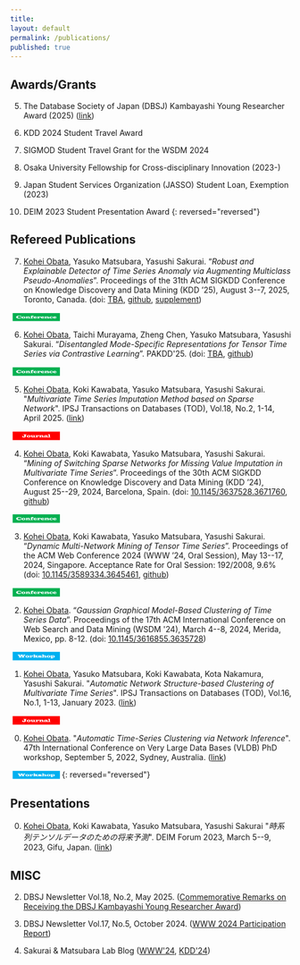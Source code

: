 ```yaml
---
title:
layout: default
permalink: /publications/
published: true
---
```



## Awards/Grants

5. The Database Society of Japan (DBSJ) Kambayashi Young Researcher Award (2025) ([link](https://dbsj.org/overview/award/))

4. KDD 2024 Student Travel Award

3. SIGMOD Student Travel Grant for the WSDM 2024

2. Osaka University Fellowship for Cross-disciplinary Innovation (2023-)

1. Japan Student Services Organization (JASSO) Student Loan, Exemption (2023)

0. DEIM 2023 Student Presentation Award
{: reversed="reversed"}


## Refereed Publications

7. <u>Kohei Obata</u>, Yasuko Matsubara, Yasushi Sakurai. “*Robust and Explainable Detector of Time Series Anomaly via Augmenting Multiclass Pseudo-Anomalies*”. Proceedings of the 31th ACM SIGKDD Conference on Knowledge Discovery and Data Mining (KDD ’25), August 3--7, 2025, Toronto, Canada. (doi: [TBA](), [github](https://github.com/KoheiObata/RedLamp), [supplement](https://github.com/KoheiObata/time-series-pseudo-anomaly))
<img src="/assets/images/logo-conference.png" alt="Conference" style="height: 1.2em; vertical-align: middle; margin-left: 0.3em;">

6. <u>Kohei Obata</u>, Taichi Murayama, Zheng Chen, Yasuko Matsubara, Yasushi Sakurai. “*Disentangled Mode-Specific Representations for Tensor Time Series via Contrastive Learning*”. PAKDD'25. (doi: [TBA](), [github](https://github.com/KoheiObata/MoST))
<img src="/assets/images/logo-conference.png" alt="Conference" style="height: 1.2em; vertical-align: middle; margin-left: 0.3em;">


5. <u>Kohei Obata</u>, Koki Kawabata, Yasuko Matsubara, Yasushi Sakurai. "*Multivariate Time Series Imputation Method based on Sparse Network*". IPSJ Transactions on Databases (TOD), Vol.18, No.2, 1-14, April 2025. ([link](https://ipsj.ixsq.nii.ac.jp/records/2001790))
<img src="/assets/images/logo-journal.png" alt="Journal" style="height: 1.2em; vertical-align: middle; margin-left: 0.3em;">

4. <u>Kohei Obata</u>, Koki Kawabata, Yasuko Matsubara, Yasushi Sakurai. “*Mining of Switching Sparse Networks for Missing Value Imputation in Multivariate Time Series*”. Proceedings of the 30th ACM SIGKDD Conference on Knowledge Discovery and Data Mining (KDD ’24), August 25--29, 2024, Barcelona, Spain. (doi: [10.1145/3637528.3671760](https://doi.org/10.1145/3637528.3671760), [github](https://github.com/KoheiObata/MissNet))
<img src="/assets/images/logo-conference.png" alt="Conference" style="height: 1.2em; vertical-align: middle; margin-left: 0.3em;">

3. <u>Kohei Obata</u>, Koki Kawabata, Yasuko Matsubara, Yasushi Sakurai. “*Dynamic Multi-Network Mining of Tensor Time Series*”. Proceedings of the ACM Web Conference 2024 (WWW ’24, Oral Session), May 13--17, 2024, Singapore. Acceptance Rate for Oral Session: 192/2008, 9.6% (doi: [10.1145/3589334.3645461](https://doi.org/10.1145/3589334.3645461), [github](https://github.com/KoheiObata/DMM))
<img src="/assets/images/logo-conference.png" alt="Conference" style="height: 1.2em; vertical-align: middle; margin-left: 0.3em;">

2. <u>Kohei Obata</u>. “*Gaussian Graphical Model-Based Clustering of Time Series Data*”. Proceedings of the 17th ACM International Conference on Web Search and Data Mining (WSDM '24), March 4--8, 2024, Merida, Mexico, pp. 8-12. (doi: [10.1145/3616855.3635728](https://doi.org/10.1145/3616855.3635728))
<img src="/assets/images/logo-workshop.png" alt="Workshop" style="height: 1.2em; vertical-align: middle; margin-left: 0.3em;">


1. <u>Kohei Obata</u>, Yasuko Matsubara, Koki Kawabata, Kota Nakamura, Yasushi Sakurai. "*Automatic Network Structure-based Clustering of Multivariate Time Series*". IPSJ Transactions on Databases (TOD), Vol.16, No.1, 1-13, January 2023. ([link](https://ipsj.ixsq.nii.ac.jp/records/223471))
<img src="/assets/images/logo-journal.png" alt="Journal" style="height: 1.2em; vertical-align: middle; margin-left: 0.3em;">

0. <u>Kohei Obata</u>. "*Automatic Time-Series Clustering via Network Inference*". 47th International Conference on Very Large Data Bases (VLDB) PhD workshop, September 5, 2022, Sydney, Australia. ([link](https://ceur-ws.org/Vol-3186/paper_6.pdf))
<img src="/assets/images/logo-workshop.png" alt="Workshop" style="height: 1.2em; vertical-align: middle; margin-left: 0.3em;">
{: reversed="reversed"}



## Presentations

0. <u>Kohei Obata</u>, Koki Kawabata, Yasuko Matsubara, Yasushi Sakurai "*時系列テンソルデータのための将来予測*". DEIM Forum 2023, March 5--9, 2023, Gifu, Japan. ([link](https://proceedings-of-deim.github.io/DEIM2023/2b-2-2.pdf))


## MISC
2. DBSJ Newsletter Vol.18, No.2, May 2025. ([Commemorative Remarks on Receiving the DBSJ Kambayashi Young Researcher Award](https://dbsj.org/newsletter-vol-18-no-2/))

1. DBSJ Newsletter Vol.17, No.5, October 2024. ([WWW 2024 Participation Report](https://dbsj.org/newsletter-vol-17-no-5/))

0. Sakurai & Matsubara Lab Blog ([WWW'24](https://www.dm.sanken.osaka-u.ac.jp/interview_kohei/), [KDD'24](https://www.dm.sanken.osaka-u.ac.jp/interview_kohei2/))